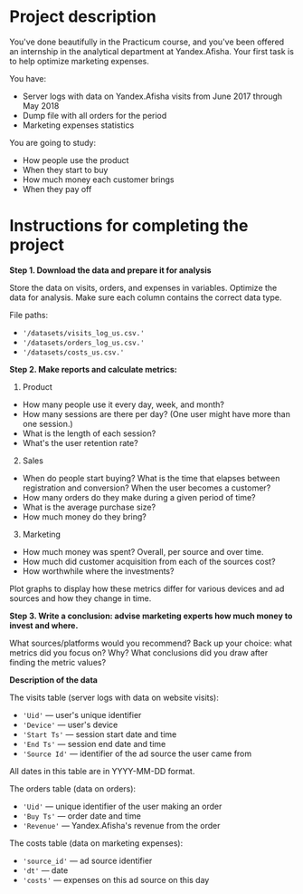 # Project description

You've done beautifully in the Practicum course, and you've been offered an internship in the analytical department at Yandex.Afisha. Your first task is to help optimize marketing expenses.

You have:
* Server logs with data on Yandex.Afisha visits from June 2017 through May 2018
* Dump file with all orders for the period
* Marketing expenses statistics

You are going to study:
* How people use the product
* When they start to buy
* How much money each customer brings
* When they pay off

# Instructions for completing the project

**Step 1. Download the data and prepare it for analysis**

Store the data on visits, orders, and expenses in variables. Optimize the data for analysis. Make sure each column contains the correct data type.

File paths:
* `'/datasets/visits_log_us.csv.'`
* `'/datasets/orders_log_us.csv.'`
* `'/datasets/costs_us.csv.'`

**Step 2. Make reports and calculate metrics:**

1. Product
* How many people use it every day, week, and month?
* How many sessions are there per day? (One user might have more than one session.)
* What is the length of each session?
* What's the user retention rate?
2. Sales
* When do people start buying? What is the time that elapses between registration and conversion? When the user becomes a customer?
* How many orders do they make during a given period of time?
* What is the average purchase size?
* How much money do they bring? 
3. Marketing
* How much money was spent? Overall, per source and over time.
* How much did customer acquisition from each of the sources cost?
* How worthwhile where the investments? 

Plot graphs to display how these metrics differ for various devices and ad sources and how they change in time.

**Step 3. Write a conclusion: advise marketing experts how much money to invest and where.**

What sources/platforms would you recommend? Back up your choice: what metrics did you focus on? Why? What conclusions did you draw after finding the metric values?

**Description of the data**

The visits table (server logs with data on website visits):
* `'Uid'` — user's unique identifier
* `'Device'` — user's device
* `'Start Ts'` — session start date and time
* `'End Ts'` — session end date and time
* `'Source Id'` — identifier of the ad source the user came from

All dates in this table are in YYYY-MM-DD format.

The orders table (data on orders):
* `'Uid'` — unique identifier of the user making an order
* `'Buy Ts'` — order date and time
* `'Revenue'` — Yandex.Afisha's revenue from the order

The costs table (data on marketing expenses):
* `'source_id'` — ad source identifier
* `'dt'` — date
* `'costs'` — expenses on this ad source on this day
